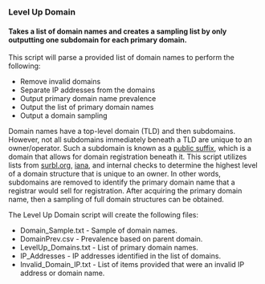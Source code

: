 ### Level Up Domain
#### Takes a list of domain names and creates a sampling list by only outputting one subdomain for each primary domain.

This script will parse a provided list of domain names to perform the following:
* Remove invalid domains
* Separate IP addresses from the domains
* Output primary domain name prevalence 
* Output the list of primary domain names
* Output a domain sampling 

Domain names have a top-level domain (TLD) and then subdomains. However, not all subdomains immediately beneath a TLD are unique to an owner/operator. Such a subdomain is known as a [public suffix](https://publicsuffix.org), which is a domain that allows for domain registration beneath it. This script utilizes lists from [surbl.org](http://www.surbl.org/news/internal/Added-domains-to-two-level-tlds-and-three-level-tlds), [iana](http://data.iana.org/TLD/tlds-alpha-by-domain.txt), and internal checks to determine the highest level of a domain structure that is unique to an owner. In other words, subdomains are removed to identify the primary domain name that a registrar would sell for registration. After acquiring the primary domain name, then a sampling of full domain structures can be obtained. 

The Level Up Domain script will create the following files:
* Domain_Sample.txt - Sample of domain names.
* DomainPrev.csv - Prevalence based on parent domain.
* LevelUp_Domains.txt - List of primary domain names.
* IP_Addresses - IP addresses identified in the list of domains.
* Invalid_Domain_IP.txt - List of items provided that were an invalid IP address or domain name.
